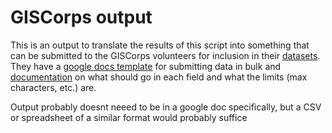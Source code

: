 # GISCorps output

This is an output to translate the results of this script into something that can be submitted to the GISCorps volunteers for inclusion in their [datasets](https://covid-19-giscorps.hub.arcgis.com/). They have a [google docs template](https://docs.google.com/spreadsheets/d/1NuTVYoela8e_rXeNlHkE_IBpDxYcOUnnW_OIGV_kcXc/edit?usp=sharing) for submitting data in bulk and [documentation](https://docs.google.com/document/d/1z8wCoA91asxuvNmZ4Nsb-4IF8jKyZeUKVyRpUr4Xef8/edit) on what should go in each field and what the limits (max characters, etc.) are.

Output probably doesnt neeed to be in a google doc specifically, but a CSV or spreadsheet of a similar format would probably suffice